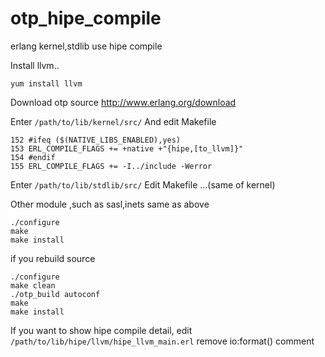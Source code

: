 # otp_hipe_compile
erlang kernel,stdlib use hipe compile

Install llvm..

```shell
yum install llvm
```

Download otp source http://www.erlang.org/download

Enter <code>/path/to/lib/kernel/src/</code>
And edit Makefile

```shell
152 #ifeq ($(NATIVE_LIBS_ENABLED),yes)
153 ERL_COMPILE_FLAGS += +native +"{hipe,[to_llvm]}"
154 #endif
155 ERL_COMPILE_FLAGS += -I../include -Werror
```

Enter <code>/path/to/lib/stdlib/src/</code>
Edit Makefile ...(same of kernel)


Other module ,such as sasl,inets same as above

```shell
./configure
make
make install
```

if you rebuild source
```shell
./configure
make clean
./otp_build autoconf
make
make install
```



If you want to show hipe compile detail, edit <code>/path/to/lib/hipe/llvm/hipe_llvm_main.erl</code>
remove io:format() comment
